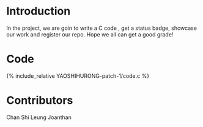 # Introduction
In the project, we are goin to write a C code , get a status badge, showcase our work and register our repo. Hope we all can get a good grade!
# Code
{% include_relative YAOSHIHURONG-patch-1/code.c %}
# Contributors
Chan Shi Leung Joanthan

